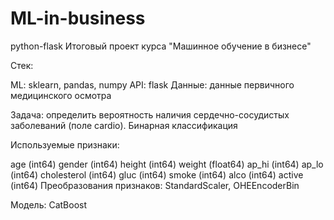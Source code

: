 # ML-in-business

python-flask
Итоговый проект курса "Машинное обучение в бизнесе"

Стек:

ML: sklearn, pandas, numpy API: flask Данные: данные первичного медицинского осмотра

Задача: определить вероятность наличия сердечно-сосудистых заболеваний (поле cardio). Бинарная классификация

Используемые признаки:

age (int64)
gender (int64)
height (int64)
weight (float64)
ap_hi (int64)
ap_lo (int64)
cholesterol (int64)
gluc (int64)
smoke (int64)
alco (int64)
active (int64)
Преобразования признаков: StandardScaler, OHEEncoderBin

Модель: CatBoost
